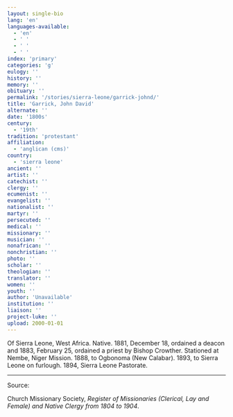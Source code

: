 ```yaml
---
layout: single-bio
lang: 'en'
languages-available:
  - 'en'
  - ' '
  - ' '
  - ' '
index: 'primary'
categories: 'g'
eulogy: ''
history: ''
memory: ''
obituary: ''
permalink: '/stories/sierra-leone/garrick-johnd/'
title: 'Garrick, John David'
alternate: ''
date: '1800s'
century:
  - '19th'
tradition: 'protestant'
affiliation:
  - 'anglican (cms)'
country:
  - 'sierra leone'
ancient: ''
artist: ''
catechist: ''
clergy: ''
ecumenist: ''
evangelist: ''
nationalist: ''
martyr: ''
persecuted: ''
medical: ''
missionary: ''
musician: ''
nonafrican: ''
nonchristian: ''
photo: ''
scholar: ''
theologian: ''
translator: ''
women: ''
youth: ''
author: 'Unavailable'
institution: ''
liaison: ''
project-luke: ''
upload: 2000-01-01
---
```



Of Sierra Leone, West Africa.  Native.  1881, December 18, ordained a deacon and 1883, February 25, ordained a priest by Bishop Crowther.  Stationed at Nembe, Niger Mission.  1888, to Ogbonoma (New Calabar).  1893, to Sierra Leone on furlough.  1894, Sierra Leone Pastorate.



---

Source:

Church Missionary Society, *Register of Missionaries (Clerical, Lay and Female) and Native Clergy from 1804 to 1904*.
